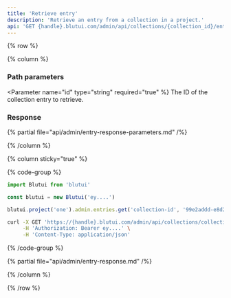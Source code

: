 ```yaml
---
title: 'Retrieve entry'
description: 'Retrieve an entry from a collection in a project.'
api: 'GET {handle}.blutui.com/admin/api/collections/{collection_id}/entries/{id}'
---
```


{% row %}

{% column %}
### Path parameters

<Parameter name="id" type="string" required="true" %}
The ID of the collection entry to retrieve.
</Parameter>

### Response

{% partial file="api/admin/entry-response-parameters.md" /%}

{% /column %}

{% column sticky="true" %}

{% code-group %}

```ts {% process=false filename="Node.js" %}
import Blutui from 'blutui'

const blutui = new Blutui('ey....')

blutui.project('one').admin.entries.get('collection-id', '99e2addd-e8d2-45c3-8184-fbcae8a6cf29')
```

```bash {% process=false filename="cURL" %}
curl -X GET 'https://{handle}.blutui.com/admin/api/collections/collection-id/entries/99e2addd-e8d2-45c3-8184-fbcae8a6cf29' \
     -H 'Authorization: Bearer ey....' \
     -H 'Content-Type: application/json'
```

{% /code-group %}

{% partial file="api/admin/entry-response.md" /%}

{% /column %}

{% /row %}
